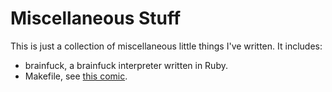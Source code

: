 Miscellaneous Stuff
===================

This is just a collection of miscellaneous little things I've written. It includes:

* brainfuck, a brainfuck interpreter written in Ruby.
* Makefile, see [this comic](http://xkcd.com/149).
